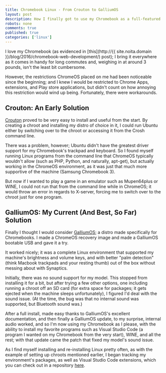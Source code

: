 ```yaml
---
title: Chromebook Linux - From Crouton to GalliumOS
layout: post
description: How I finally got to use my Chromebook as a full-featured Linux machine.
robots: none
comments: true
published: true
categories: ['linux']
---
```


I love my Chromebook (as evidenced in [this](http://{{ site.noita.domain }}/blog/2016/chromebook-web-development/) post); I bring it everywhere as it comes in handy for long commutes and, weighing in at around 3 pounds, isn't the least bit cumbersome.  

However, the restrictions ChromeOS placed on me had been noticeable since the beginning; and I knew I would be restricted to Chrome Apps, extensions, and Play store applications, but didn't count on how annoying this restriction would wind up being. Fortunately, there were workarounds.  

## Crouton: An Early Solution
[Crouton](https://github.com/dnschneid/crouton) proved to be very easy to install and useful from the start. By creating a chroot and installing my distro of choice in it, I could run Ubuntu either by switching over to the chroot or accessing it from the Crosh command line.  

There was a problem, however; Ubuntu didn't have the greatest driver support for my Chromebook's trackpad and keyboard. So I found myself running Linux programs from the command line that ChromeOS typically wouldn't allow (such as PHP, Python, and naturally, apt-get), but actually working in the ChromeOS environment, as it was just that much more supportive of the machine (Samsung Chromebook 3).  

But now if I wanted to play a game in an emulator such as Mupen64plus or WINE, I could not run that from the command line while in ChromeOS; it would throw an error in regards to X-server, forcing me to switch over to the chroot just for one program.  

## GalliumOS: My Current (And Best, So Far) Solution
Finally I thought I would consider [GalliumOS](https://galliumos.org/); a distro made specifically for Chromebooks. I made a ChromeOS recovery image and made a GalliumOS bootable USB and gave it a try.  

It worked nicely; it was a complete Linux environment that supported my machine's brightness and volume keys, and with better "palm detection" (think Macbook trackpads and your resting thumb) out of the box without messing about with Synaptics.  

Initially, there was no sound support for my model. This stopped from installing it for a bit, but after trying a few other options, one including running a chroot off an SD card (for extra space for packages; it gets ejected when the machine sleeps unfortunately), I figured I'd deal with the sound issue. (At the time, the bug was that no internal sound was supported, but Bluetooth sound was.)  

After a full install, made easy thanks to GalliumOS's excellent documentation, and then finally a GalliumOS update, to my surprise, internal audio worked, and so I'm now using my Chromebook as I please, with the ability to install my favorite programs such as Visual Studio Code (a program I wanted on my Chromebook from the very start), WINE, and all the rest; with that update came the patch that fixed my model's sound issue.  

As I find myself installing and re-installing Linux pretty often, as with the example of setting up chroots mentioned earlier, I began tracking my environment's packages, as well as Visual Studio Code extensions, which you can check out in a repository [here](https://github.com/mattConn/ubuntu-environment-setup).
